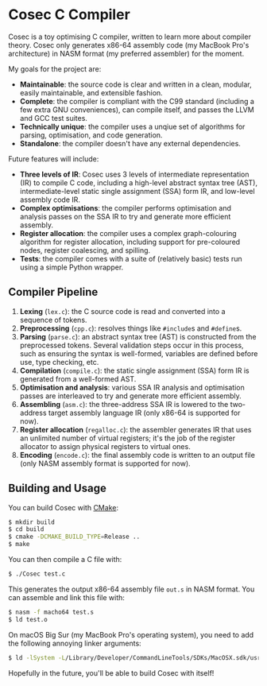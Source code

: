 
# Cosec C Compiler

Cosec is a toy optimising C compiler, written to learn more about compiler theory. Cosec only generates x86-64 assembly code (my MacBook Pro's architecture) in NASM format (my preferred assembler) for the moment.

My goals for the project are:

* **Maintainable**: the source code is clear and written in a clean, modular, easily maintainable, and extensible fashion.
* **Complete**: the compiler is compliant with the C99 standard (including a few extra GNU conveniences), can compile itself, and passes the LLVM and GCC test suites.
* **Technically unique**: the compiler uses a unqiue set of algorithms for parsing, optimisation, and code generation.
* **Standalone**: the compiler doesn't have any external dependencies.

Future features will include:

* **Three levels of IR**: Cosec uses 3 levels of intermediate representation (IR) to compile C code, including a high-level abstract syntax tree (AST), intermediate-level static single assignment (SSA) form IR, and low-level assembly code IR.
* **Complex optimisations**: the compiler performs optimisation and analysis passes on the SSA IR to try and generate more efficient assembly.
* **Register allocation**: the compiler uses a complex graph-colouring algorithm for register allocation, including support for pre-coloured nodes, register coalescing, and spilling.
* **Tests**: the compiler comes with a suite of (relatively basic) tests run using a simple Python wrapper.


## Compiler Pipeline

1. **Lexing** (`lex.c`): the C source code is read and converted into a sequence of tokens.
2. **Preprocessing** (`cpp.c`): resolves things like `#include`s and `#define`s.
3. **Parsing** (`parse.c`): an abstract syntax tree (AST) is constructed from the preprocessed tokens. Several validation steps occur in this process, such as ensuring the syntax is well-formed, variables are defined before use, type checking, etc.
4. **Compilation** (`compile.c`): the static single assignment (SSA) form IR is generated from a well-formed AST.
5. **Optimisation and analysis**: various SSA IR analysis and optimisation passes are interleaved to try and generate more efficient assembly.
6. **Assembling** (`asm.c`): the three-address SSA IR is lowered to the two-address target assembly language IR (only x86-64 is supported for now).
7. **Register allocation** (`regalloc.c`): the assembler generates IR that uses an unlimited number of virtual registers; it's the job of the register allocator to assign physical registers to virtual ones.
8. **Encoding** (`encode.c`): the final assembly code is written to an output file (only NASM assembly format is supported for now).


## Building and Usage

You can build Cosec with [CMake](https://cmake.org/):

```bash
$ mkdir build
$ cd build
$ cmake -DCMAKE_BUILD_TYPE=Release ..
$ make
```

You can then compile a C file with:

```bash
$ ./Cosec test.c
```

This generates the output x86-64 assembly file `out.s` in NASM format. You can assemble and link this file with:

```bash
$ nasm -f macho64 test.s
$ ld test.o
```

On macOS Big Sur (my MacBook Pro's operating system), you need to add the following annoying linker arguments:

```bash
$ ld -lSystem -L/Library/Developer/CommandLineTools/SDKs/MacOSX.sdk/usr/lib test.o
```

Hopefully in the future, you'll be able to build Cosec with itself!

